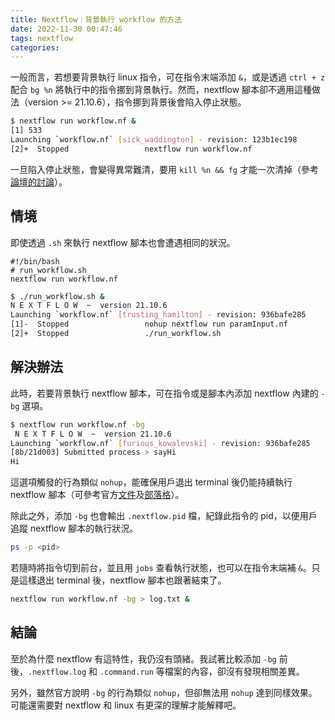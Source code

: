 ```yaml
---
title: Nextflow｜背景執行 workflow 的方法
date: 2022-11-30 00:47:46
tags: nextflow
categories:
---
```

一般而言，若想要背景執行 linux 指令，可在指令末端添加 `&`，或是透過 `ctrl + z` 配合 `bg %n` 將執行中的指令挪到背景執行。然而，nextflow 腳本卻不適用這種做法（version >= 21.10.6），指令挪到背景後會陷入停止狀態。

```bash
$ nextflow run workflow.nf &
[1] 533
Launching `workflow.nf` [sick_waddington] - revision: 123b1ec198
[2]+  Stopped                 nextflow run workflow.nf
```

一旦陷入停止狀態，會變得異常難清，要用 `kill %n && fg` 才能一次清掉（參考[論壇的討論](https://gitter.im/nextflow-io/nextflow/archives/2020/09/16)）。

<!--more-->
## 情境
即使透過 `.sh` 來執行 nextflow 腳本也會遭遇相同的狀況。
```
#!/bin/bash
# run_workflow.sh
nextflow run workflow.nf
```

```bash
$ ./run_workflow.sh &
N E X T F L O W  ~  version 21.10.6
Launching `workflow.nf` [trusting_hamilton] - revision: 936bafe285
[1]-  Stopped                 nohup nextflow run paramInput.nf
[2]+  Stopped                 ./run_workflow.sh
```

## 解決辦法
此時，若要背景執行 nextflow 腳本，可在指令或是腳本內添加 nextflow 內建的 `-bg` 選項。
```bash
$ nextflow run workflow.nf -bg
 N E X T F L O W  ~  version 21.10.6
Launching `workflow.nf` [furious_kowalevski] - revision: 936bafe285
[8b/21d003] Submitted process > sayHi
Hi
```

這選項觸發的行為類似 `nohup`，能確保用戶退出 terminal 後仍能持續執行 nextflow 腳本（可參考官方[文件](https://www.nextflow.io/docs/latest/cli.html#execution-as-a-background-job)及[部落格](https://www.nextflow.io/blog/2021/5-more-tips-for-nextflow-user-on-hpc.html)）。

除此之外，添加 `-bg` 也會輸出 `.nextflow.pid` 檔，紀錄此指令的 pid，以便用戶追蹤 nextflow 腳本的執行狀況。
```bash
ps -p <pid>
```

若隨時將指令切到前台，並且用 `jobs` 查看執行狀態，也可以在指令末端補 `&`。只是這樣退出 terminal 後，nextflow 腳本也跟著結束了。

```bash
nextflow run workflow.nf -bg > log.txt &
```

## 結論
至於為什麼 nextflow 有這特性，我仍沒有頭緒。我試著比較添加 `-bg` 前後，`.nextflow.log` 和 `.command.run` 等檔案的內容，卻沒有發現相關差異。

另外，雖然官方說明 `-bg` 的行為類似 `nohup`，但卻無法用 `nohup` 達到同樣效果。可能還需要對 nextflow 和 linux 有更深的理解才能解釋吧。

